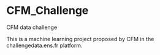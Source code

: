 # CFM_Challenge
CFM data challenge


This is a machine learning project proposed by CFM in the challengedata.ens.fr platform.
